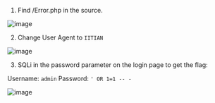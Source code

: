 1. Find /Error.php in the source.

![image](https://github.com/RJCyber1/VishwaCTF-2024-Writeups/assets/86359182/f02b4c92-76a0-4f42-8baf-bb587a9f403b)

2. Change User Agent to `IITIAN`

![image](https://github.com/RJCyber1/VishwaCTF-2024-Writeups/assets/86359182/10d2f48b-8e89-449a-8a8f-4ab1728aed14)

3. SQLi in the password parameter on the login page to get the flag:

Username: `admin`
Password: `' OR 1=1 -- -`

![image](https://github.com/RJCyber1/VishwaCTF-2024-Writeups/assets/86359182/51814346-beb0-496a-be8f-523b30be1920)
